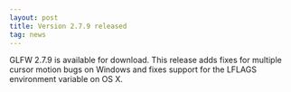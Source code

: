 ```yaml
---
layout: post
title: Version 2.7.9 released
tag: news
---
```


GLFW 2.7.9 is available for download. 
This release adds fixes for multiple cursor motion bugs on Windows and
fixes support for the LFLAGS environment variable on OS X.

